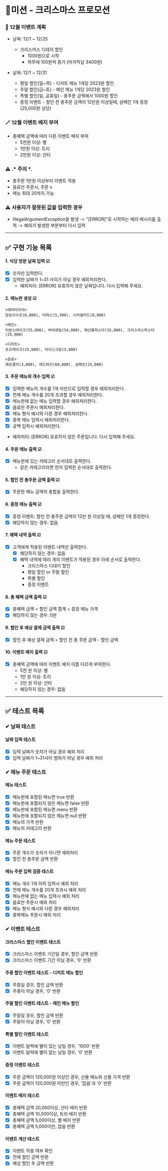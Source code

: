 # 🎄미션 - 크리스마스 프로모션
  
### 💭 12월 이벤트 계획

- 날짜: 12/1 ~ 12/25
  - 크리스마스 디데이 할인 
    - 1000원으로 시작
    - 하루에 100원씩 증가 (마지막날 3400원)

- 날짜: 12/1 ~ 12/31
  - 평일 할인(일~목) - 디저트 메뉴 1개당 2023원 할인
  - 주말 할인(금~토) - 메인 메뉴 1개당 2023원 할인
  - 특별 할인(일, 공휴일) - 총주문 금액에서 1000원 할인
  - 증정 이벤트 - 할인 전 총주문 금액이 12만원 이상일때, 샴페인 1개 증정 (25,000원 상당)

### 🪄 12월 이벤트 배지 부여

- 총혜택 금액에 따라 다른 이벤트 배지 부여
  - 5천원 이상: 별
  - 1만원 이상: 트리
  - 2만원 이상: 산타

### ⚠ .* 주의 *.
- 총주문 1만원 이상부터 이벤트 적용
- 음료만 주문시, 주문 x
- 메뉴 최대 20까지 가능

### ⚠ 사용자가 잘못된 값을 입력한 경우
- IllegalArgumentException을 발생 -> "[ERROR]"로 시작하는 에러 메시지를 출력 -> 예외가 발생한 부분부터 다시 입력
  
---

## ✅ 구현 기능 목록

#### 1. 식당 방문 날짜 입력 ☑
  - [x] 숫자만 입력한다.
  - [x] 입력한 날짜가 1~31 사이가 아닐 경우 예외처리한다.
    - 예외처리: [ERROR] 유효하지 않은 날짜입니다. 다시 입력해 주세요.

#### 2. 메뉴판 생성 ☑
```
<애피타이저>
양송이수프(6,000), 타파스(5,500), 시저샐러드(8,000)

<메인>
티본스테이크(55,000), 바비큐립(54,000), 해산물파스타(35,000), 크리스마스파스타(25,000)

<디저트>
초코케이크(15,000), 아이스크림(5,000)

<음료>
제로콜라(3,000), 레드와인(60,000), 샴페인(25,000)
```
#### 3. 주문 메뉴와 개수 입력 ☑
  - [x] 입력한 메뉴의 개수를 1개 미만으로 입력할 경우 예외처리한다.
  - [x] 전체 메뉴 개수를 20개 초과할 경우 예외처리한다.
  - [x] 메뉴판에 없는 메뉴 입력할 경우 예외처리한다.
  - [x] 음료만 주문시 예외처리한다.
  - [x] 메뉴 형식 예시와 다른 경우 예외처리한다.
  - [x] 중복 메뉴 입력시 예외처리한다.
  - [x] 공백 입력시 예외처리한다.
  -  예외처리: [ERROR] 유효하지 않은 주문입니다. 다시 입력해 주세요.

#### 4. 주문 메뉴 출력 ☑
 - [x] 메뉴판에 있는 카테고리 순서대로 출력한다.
   - 같은 카테고리라면 먼저 입력한 순서대로 출력한다.

#### 5. 할인 전 총주문 금액 출력 ☑
- [x] 주문한 메뉴 금액의 총합을 출력한다.

#### 6. 증정 메뉴 출력 ☑
- [x]  증정 이벤트: 할인 전 총주문 금액이 12만 원 이상일 때, 샴페인 1개 증정한다.
- [x] 해당하지 않는 경우: 없음

#### 7. 혜택 내역 출력 ☑
- [x] 고객에게 적용된 이벤트 내역만 출력한다.
  - [x] 해당하지 않는 경우: 없음
  - [x] 혜택 내역에 여러 개의 이벤트가 적용된 경우 아래 순서로 출력한다.
    - 크리스마스 디데이 할인
    - 평일 할인 or 주말 할인
    - 특별 할인
    - 증정 이벤트

#### 8. 총 혜택 금액 출력 ☑
- [x] 총혜택 금액 = 할인 금액 합계 + 증정 메뉴 가격
- [x] 해당하지 않는 경우: 0원

#### 9. 할인 후 예상 결제 금액 출력 ☑
- [x] 할인 후 예상 결제 금액 = 할인 전 총 주문 금액 - 할인 금액

#### 10. 이벤트 배지 출력 ☑
- [x] 총혜택 금액에 따라 이벤트 배지 이름 다르게 부여한다.
  - 5천 원 이상: 별
  - 1만 원 이상: 트리
  - 2만 원 이상: 산타
  - 해당하지 않는 경우: 없음
     
---
## ✅ 테스트 목록

### ✔ 날짜 테스트
#### 날짜 입력 테스트
- [x] 입력 날짜가 숫자가 아닐 경우 예외 처리
- [x] 입력 날짜가 1~31사이 범위가 아닐 경우 예외 처리

### ✔ 메뉴 주문 테스트
#### 메뉴 테스트
- [x] 메뉴판에 포함된 메뉴면 true 반환
- [x] 메뉴판에 포함되지 않은 메뉴면 false 반환
- [x] 메뉴판에 포함된 메뉴면 menu 반환
- [x] 메뉴판에 포함되지 않은 메뉴면 null 반환
- [x] 메뉴의 가격 반환
- [x] 메뉴의 카테고리 반환

#### 메뉴 주문 테스트
- [x] 주문 개수가 숫자가 아니면 예외처리
- [x] 할인 전 총주문 금액 반환

#### 메뉴 주문 입력 검증 테스트
- [x] 메뉴 개수 1개 이하 입력시 예외 처리
- [x] 전체 메뉴 개수를 20개 초과시 예외 처리
- [x] 메뉴판에 없는 메뉴 입력시 예외 처리
- [x] 음료만 주문시 예외 처리
- [x] 메뉴 형식 예시와 다른 경우 예외처리
- [x] 중복메뉴 주문시 예외 처리

### ✔ 이벤트 테스트
#### 크리스마스 할인 이벤트 테스트
- [x] 크리스마스 이벤트 기간일 경우, 할인 금액 반환
- [x] 크리스마스 이벤트 기간 아닐 경우, '0' 반환

#### 주중 할인 이벤트 테스트 - 디저트 메뉴 할인
- [x] 주중일 경우, 할인 금액 반환 
- [x] 주중이 아닐 경우, '0' 반환

#### 주말 할인 이벤트 테스트 - 메인 메뉴 할인
- [x] 주말일 경우, 할인 금액 반환
- [x] 주말이 아닐 경우, '0' 반환
      
#### 특별 할인 이벤트 테스트
- [x] 이벤트 달력에 별이 있는 날일 경우, '1000' 반환
- [x] 이벤트 달력에 별이 없는 날일 경우, '0' 반환

#### 증정 이벤트 테스트
- [x] 주문 금액이 120,000원 이상인 경우, 선물 메뉴와 선물 가격 반환
- [x] 주문 금액이 120,000원 미만인 경우, '없음'과 '0' 반환

#### 이벤트 배지 테스트
- [x] 총혜택 금액 20,000이상, 산타 배지 반환
- [x] 총혜택 금액 10,000이상, 트리 배지 반환
- [x] 총혜택 금액 5,000이상, 별 배지 반환
- [x] 총혜택 금액 5,000미만, 없음 반환

#### 이벤트 계산 테스트
- [x] 이벤트 적용 여부 확인
- [x] 전체 할인 금액 반환
- [x] 예상 할인 후 금액 반환
